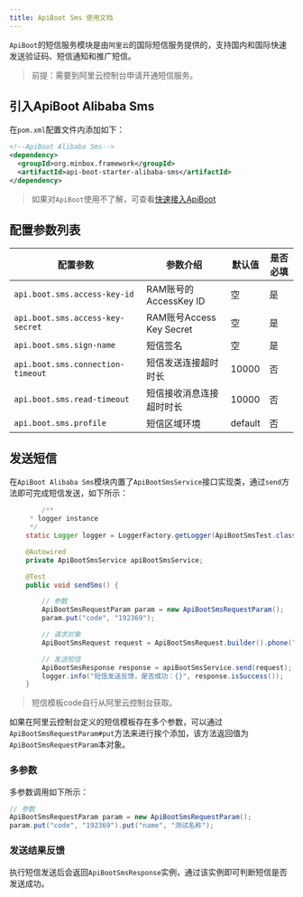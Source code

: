 ```yaml
---
title: ApiBoot Sms 使用文档
---
```


`ApiBoot`的短信服务模块是由`阿里云`的国际短信服务提供的，支持国内和国际快速发送验证码、短信通知和推广短信。

> 前提：需要到阿里云控制台申请开通短信服务。

## 引入ApiBoot Alibaba Sms

在`pom.xml`配置文件内添加如下：

```xml
<!--ApiBoot Alibaba Sms-->
<dependency>
  <groupId>org.minbox.framework</groupId>
  <artifactId>api-boot-starter-alibaba-sms</artifactId>
</dependency>
```

> 如果对`ApiBoot`使用不了解，可查看[快速接入ApiBoot](/docs/quick-start.html)

## 配置参数列表

| 配置参数                          | 参数介绍                 | 默认值  | 是否必填 |
| --------------------------------- | ------------------------ | ------- | -------- |
| `api.boot.sms.access-key-id`      | RAM账号的AccessKey ID    | 空      | 是       |
| `api.boot.sms.access-key-secret`  | RAM账号Access Key Secret | 空      | 是       |
| `api.boot.sms.sign-name`          | 短信签名                 | 空      | 是       |
| `api.boot.sms.connection-timeout` | 短信发送连接超时时长     | 10000   | 否       |
| `api.boot.sms.read-timeout`       | 短信接收消息连接超时时长 | 10000   | 否       |
| `api.boot.sms.profile`            | 短信区域环境             | default | 否       |

## 发送短信

在`ApiBoot Alibaba Sms`模块内置了`ApiBootSmsService`接口实现类，通过`send`方法即可完成短信发送，如下所示：

```java
		/**
     * logger instance
     */
    static Logger logger = LoggerFactory.getLogger(ApiBootSmsTest.class);

    @Autowired
    private ApiBootSmsService apiBootSmsService;

    @Test
    public void sendSms() {

        // 参数
        ApiBootSmsRequestParam param = new ApiBootSmsRequestParam();
        param.put("code", "192369");

        // 请求对象
        ApiBootSmsRequest request = ApiBootSmsRequest.builder().phone("171xxxxx").templateCode("SMS_150761253").param(param).build();

        // 发送短信
        ApiBootSmsResponse response = apiBootSmsService.send(request);
        logger.info("短信发送反馈，是否成功：{}", response.isSuccess());
    }
```

>  短信模板code自行从阿里云控制台获取。

如果在阿里云控制台定义的短信模板存在多个参数，可以通过`ApiBootSmsRequestParam#put`方法来进行挨个添加，该方法返回值为`ApiBootSmsRequestParam`本对象。

### 多参数

多参数调用如下所示：

```java
// 参数
ApiBootSmsRequestParam param = new ApiBootSmsRequestParam();
param.put("code", "192369").put("name", "测试名称");
```

### 发送结果反馈

执行短信发送后会返回`ApiBootSmsResponse`实例，通过该实例即可判断短信是否发送成功。
